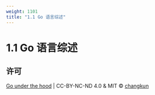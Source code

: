 ```yaml
---
weight: 1101
title: "1.1 Go 语言综述"
---
```


# 1.1 Go 语言综述

## 许可

[Go under the hood](https://github.com/changkun/go-under-the-hood) | CC-BY-NC-ND 4.0 & MIT &copy; [changkun](https://changkun.de)
